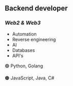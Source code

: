 ## **Backend developer**
### *Web2 & Web3*

- Automation
- Reverse engineering
- AI
- Databases
- API's

🟢 Python, Golang

🟠 JavaScript, Java, C#
